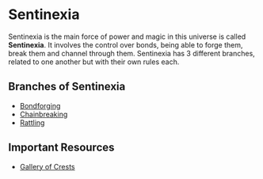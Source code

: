 # Sentinexia

Sentinexia is the main force of power and magic in this universe is called **Sentinexia**. It involves the control over bonds, being able to forge them, break them and channel through them. Sentinexia has 3 different branches, related to one another but with their own rules each.

## Branches of Sentinexia

* [Bondforging](Forging)
* [Chainbreaking](Breaking)
* [Rattling](Rattling)

## Important Resources

* [Gallery of Crests](https://imgbox.com/g/onlAalkfx6)

